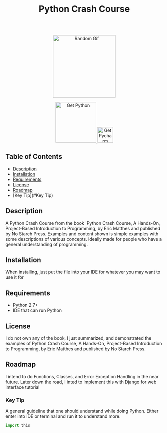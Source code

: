 <h1 align="center"> Python Crash Course </h1> <br>
</h1> <br>
<p align="center">
  <img alt="Random Gif" title="Gif" src="https://media2.giphy.com/media/CVtNe84hhYF9u/giphy.gif?cid=3640f6095c5b7b50614c6f51455e93eb" width="200" height="200">
</p>
  
<p align="center">
 <a href="https://www.python.org/downloads/">
    <img alt="Get Python" title="Python Download" src="https://i.imgur.com/3GmPd7O.png" width="130">
   </a>
    <a href="https://www.jetbrains.com/pycharm/">
    <img alt="Get Pycharm" title="Pycharm Download" src="https://upload.wikimedia.org/wikipedia/commons/thumb/a/a1/PyCharm_Logo.svg/2000px-PyCharm_Logo.svg.png" width="50" height="50">
  
  </a>
</p>

<p align="center">
</p>

## Table of Contents

- [Description](#Descrition)
- [Installation](#Installation)
- [Requirements](#Requirements)
- [License](#License)
- [Roadmap](#Roadmap)
- [Key Tip](#Key Tip)

## Description
A Python Crash Course from the book 'Python Crash Course, A Hands-On, Project-Based Introduction to Programming, by Eric Matthes and published by No Starch Press. Examples and content shown is simple examples with some descriptions of various concepts. Ideally made for people who have a general understanding of programming.

## Installation
When installing, just put the file into your IDE for whatever you may want to use it for

## Requirements
- Python 2.7+
- IDE that can run Python

## License
I do not own any of the book, I just summarized, and demonstrated the examples of 
Python Crash Course, A Hands-On, Project-Based Introduction to Programming, by Eric Matthes and published by No Starch Press.

## Roadmap
I intend to do Functions, Classes, and Error Exception Handling in the near future.
Later down the road, I inted to implement this with Django for web interface tutorial

### Key Tip
A general guideline that one should understand while doing Python.
Either enter into IDE or terminal and run it to understand more.
```python
import this
